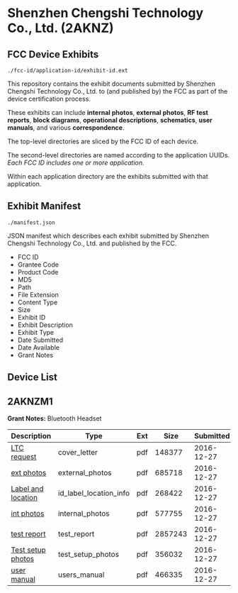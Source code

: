 # Shenzhen Chengshi Technology Co., Ltd. (2AKNZ)
## FCC Device Exhibits

```
./fcc-id/application-id/exhibit-id.ext
```

This repository contains the exhibit documents submitted by Shenzhen Chengshi Technology Co., Ltd. to (and published by) the FCC as part of the device certification process.

These exhibits can include **internal photos**, **external photos**, **RF test reports**, **block diagrams**, **operational descriptions**, **schematics**, **user manuals**, and various **correspondence**.

The top-level directories are sliced by the FCC ID of each device.

The second-level directories are named according to the application UUIDs. *Each FCC ID includes one or more application.*

Within each application directory are the exhibits submitted with that application. 

## Exhibit Manifest

```
./manifest.json
```

JSON manifest which describes each exhibit submitted by Shenzhen Chengshi Technology Co., Ltd. and published by the FCC.

- FCC ID
- Grantee Code
- Product Code
- MD5
- Path
- File Extension
- Content Type
- Size
- Exhibit ID
- Exhibit Description
- Exhibit Type
- Date Submitted
- Date Available
- Grant Notes

## Device List
## 2AKNZM1
**Grant Notes:** Bluetooth Headset

| Description | Type | Ext | Size | Submitted | Available |
| ----------- | ---- | --- | ---- | --------- | --------- |
| [LTC request](2AKNZM1/e73c32f3e86fe9b524fb69915d0914ee/3240150.pdf) | cover_letter | pdf | 148377 | 2016-12-27 | 2016-12-27 |
| [ext photos](2AKNZM1/e73c32f3e86fe9b524fb69915d0914ee/3240153.pdf) | external_photos | pdf | 685718 | 2016-12-27 | 2016-12-27 |
| [Label and location](2AKNZM1/e73c32f3e86fe9b524fb69915d0914ee/3240156.pdf) | id_label_location_info | pdf | 268422 | 2016-12-27 | 2016-12-27 |
| [int photos](2AKNZM1/e73c32f3e86fe9b524fb69915d0914ee/3240160.pdf) | internal_photos | pdf | 577755 | 2016-12-27 | 2016-12-27 |
| [test report](2AKNZM1/e73c32f3e86fe9b524fb69915d0914ee/3240157.pdf) | test_report | pdf | 2857243 | 2016-12-27 | 2016-12-27 |
| [Test setup photos](2AKNZM1/e73c32f3e86fe9b524fb69915d0914ee/3240165.pdf) | test_setup_photos | pdf | 356032 | 2016-12-27 | 2016-12-27 |
| [user manual](2AKNZM1/e73c32f3e86fe9b524fb69915d0914ee/3240166.pdf) | users_manual | pdf | 466335 | 2016-12-27 | 2016-12-27 |
